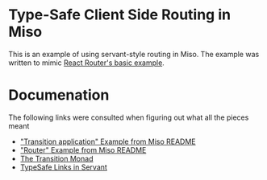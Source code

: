# Type-Safe Client Side Routing in Miso
This is an example of using servant-style routing in Miso. The example was
written to mimic [React Router's basic
example](https://reactrouter.com/web/example/basic).

# Documenation
The following links were consulted when figuring out what all the pieces meant
- ["Transition application" Example from Miso README](https://github.com/dmjio/miso#transition-application)
- ["Router" Example from Miso README](https://github.com/dmjio/miso/blob/master/examples/router/Main.hs)
- [The Transition Monad](https://haddocks.haskell-miso.org/Miso-Types.html)
- [TypeSafe Links in Servant](https://hackage.haskell.org/package/servant-0.18/docs/Servant-Links.html)
